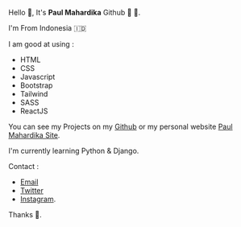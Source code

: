 Hello 👋, It's **Paul Mahardika** Github 🎉 🎉.

I'm From Indonesia 🇮🇩

I am good at using :

* HTML
* CSS
* Javascript
* Bootstrap
* Tailwind
* SASS
* ReactJS

You can see my Projects on my [Github](https://github.com/PMSP31) or my personal website [Paul Mahardika Site](https://paulmahardika.me).

I'm currently learning Python & Django.

Contact : 
* [Email](mailto:mahardikapaul@gmail.com) 
* [Twitter](https://twitter.com/paul_mahardika)
* [Instagram](https://instagram.com/paul_mhrdka).

Thanks 🍻.
